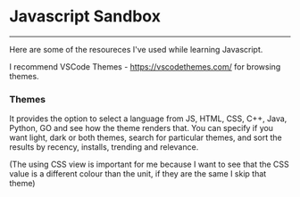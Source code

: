 # Javascript Sandbox
-----

Here are some of the resoureces I've used while learning Javascript. 

I recommend VSCode Themes - https://vscodethemes.com/ for browsing themes.

### Themes

It provides the option to select a language from JS, HTML, CSS, C++, Java, Python, GO and see how the theme renders that. You can specify if you want light, dark or both themes, search for particular themes, and sort the results by recency, installs, trending and relevance. 

(The using CSS view is important for me because I want to see that the CSS value is a different colour than the unit, if they are the same I skip that theme)